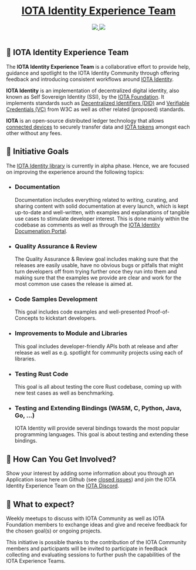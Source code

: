 <h1 align="center"><a href="https://www.iota.org"> IOTA Identity Experience Team</a></h1>

<p align="center">
  <a title="MIT License" href="LICENSE">
    <img src="https://img.shields.io/github/license/gridsome/gridsome.svg?style=flat-square&label=License&colorB=6cc24a">
  </a>
  <a title="Follow on Twitter" href="https://twitter.com/iotatoken">
    <img src="https://img.shields.io/twitter/follow/iotatoken.svg?style=social&label=Follow%20@iotatoken">
  </a>
  <br>
  <br>
</p>


## 🌳 IOTA Identity Experience Team

The **IOTA Identity Experience Team** is a collaborative effort to provide help, guidance and spotlight to the IOTA Identity Community through offering feedback and introducing consistent workflows around [IOTA Identity](https://github.com/iotaledger/identity.rs).

**IOTA Identity** is an implementation of decentralized digital identity, also known as Self Sovereign Identity (SSI), by the [IOTA Foundation](https://www.iota.org). It implements standards such as [Decentralized Identifiers (DID)](https://www.w3.org/TR/did-core/) and [Verifiable Credentials (VC)](https://www.w3.org/TR/vc-data-model/) from W3C as well as other related (proposed) standards.

**IOTA** is an open-source distributed ledger technology that allows [connected devices](https://en.wikipedia.org/wiki/Connected_Devices) to securely transfer data and [IOTA tokens](https://docs.iota.org/docs/getting-started/0.1/clients/token) amongst each other without any fees.

## 🎯 Initiative Goals

The [IOTA Identity library](https://github.com/iotaledger/identity.rs) is currently in alpha phase. Hence, we are focused on improving the experience around the following topics:

- ### Documentation
	Documentation includes everything related to writing, curating, and sharing content with solid documentation at every launch, which is kept up-to-date and well-written, with examples and explanations of tangible use cases to stimulate developer interest. This is done mainly within the codebase as comments as well as through the [IOTA Identity Documenation Portal](https://identity.docs.iota.org/).

- ### Quality Assurance & Review
	The Quality Assurance & Review goal includes making sure that the releases are easily usable, have no obvious bugs or pitfalls that might turn developers off from trying further once they run into them and making sure that the examples we provide are clear and work for the most common use cases the release is aimed at.

- ### Code Samples Development
	This goal includes code examples and well-presented Proof-of-Concepts to kickstart developers.

- ### Improvements to Module and Libraries
	This goal includes developer-friendly APIs both at release and after release as well as e.g. spotlight for community projects using each of libraries.

- ### Testing Rust Code
	This goal is all about testing the core Rust codebase, coming up with new test cases as well as benchmarking.

- ### Testing and Extending Bindings (WASM, C, Python, Java, Go, ...)
	IOTA Identity will provide several bindings towards the most popular programming languages. This goal is about testing and extending these bindings.

## 🤔 How Can You Get Involved?

Show your interest by adding some information about you through an Application issue here on Github (see [closed issues](https://github.com/iota-community/X-Team_IOTA_Identity/issues?q=is%3Aissue+is%3Aclosed)) and join the IOTA Identity Experience Team on the [IOTA Discord](https://discord.iota.org).

## 👥 What to expect?

Weekly meetups to discuss with IOTA Community as well as IOTA Foundation members to exchange ideas and give and receive feedback for the chosen goal(s) or ongoing projects.

This initiative is possible thanks to the contribution of the IOTA Community members and participants will be invited to participate in feedback collecting and evaluating sessions to further push the capabilities of the IOTA Experience Teams. 
